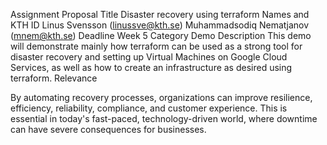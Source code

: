 Assignment Proposal
Title
Disaster recovery using terraform 
Names and KTH ID
Linus Svensson (linussve@kth.se)
Muhammadsodiq Nematjanov (mnem@kth.se)
Deadline
Week 5
Category
Demo
Description
This demo will demonstrate mainly how terraform can be used as a strong tool for disaster recovery and setting up Virtual Machines on Google Cloud Services, as well as how to create an infrastructure as desired using terraform.
Relevance

By automating recovery processes, organizations can improve resilience, efficiency, reliability, compliance, and customer experience. This is essential in today's fast-paced, technology-driven world, where downtime can have severe consequences for businesses.
